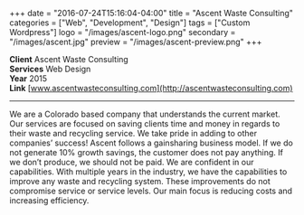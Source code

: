 +++
date = "2016-07-24T15:16:04-04:00"
title = "Ascent Waste Consulting"
categories = ["Web", "Development", "Design"]
tags = ["Custom Wordpress"]
logo = "/images/ascent-logo.png"
secondary = "/images/ascent.jpg"
preview = "/images/ascent-preview.png"
+++

**Client**  Ascent Waste Consulting  
**Services**  Web Design  
**Year**  2015  
**Link**  [www.ascentwasteconsulting.com](http://ascentwasteconsulting.com)

***

We are a Colorado based company that understands the current market. Our services are focused on saving clients time and money in regards to their waste and recycling service. We take pride in adding to other companies’ success! Ascent follows a gainsharing business model. If we do not generate 10% growth savings, the customer does not pay anything. If we don’t produce, we should not be paid. We are confident in our capabilities. With multiple years in the industry, we have the capabilities to improve any waste and recycling system. These improvements do not compromise service or service levels. Our main focus is reducing costs and increasing efficiency.
